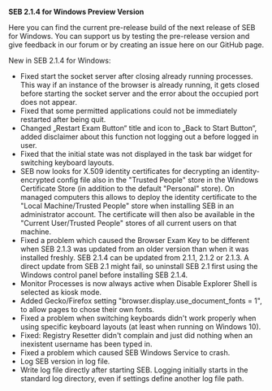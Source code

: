**SEB 2.1.4 for Windows Preview Version**

Here you can find the current pre-release build of the next release of SEB for Windows. You can support us by testing the pre-release version and give feedback in our forum or by creating an issue here on our GitHub page. 

New in SEB 2.1.4 for Windows:
- Fixed start the socket server after closing already running processes. This way if an instance of the browser is already running, it gets closed before starting the socket server and the error about the occupied port does not appear.
- Fixed that some permitted applications could not be immediately restarted after being quit. 
- Changed „Restart Exam Button“ title and icon to „Back to Start Button“, added disclaimer about this function not logging out a before logged in user.
- Fixed that the initial state was not displayed in the task bar widget for switching keyboard layouts.
- SEB now looks for X.509 identity certificates for decrypting an identity-encrypted config file also in the "Trusted People" store in the Windows Certificate Store (in addition to the default "Personal" store). On managed computers this allows to deploy the identity certificate to the "Local Machine/Trusted People" store when installing SEB in an administrator account. The certificate will then also be available in the "Current User/Trusted People" stores of all current users on that machine.
- Fixed a problem which caused the Browser Exam Key to be different when SEB 2.1.3 was updated from an older version than when it was installed freshly. SEB 2.1.4 can be updated from 2.1.1, 2.1.2 or 2.1.3. A direct update from SEB 2.1 might fail, so uninstall SEB 2.1 first using the Windows control panel before installing SEB 2.1.4.
- Monitor Processes is now always active when Disable Explorer Shell is selected as kiosk mode.
- Added Gecko/Firefox setting "browser.display.use_document_fonts = 1", to allow pages to chose their own fonts.
- Fixed a problem when switching keyboards didn't work properly when using specific keyboard layouts (at least when running on Windows 10). 
- Fixed: Registry Resetter didn't complain and just did nothing when an inexistent username has been typed in.
- Fixed a problem which caused SEB Windows Service to crash.
- Log SEB version in log file.
- Write log file directly after starting SEB. Logging initially starts in the standard log directory, even if settings define another log file path.
